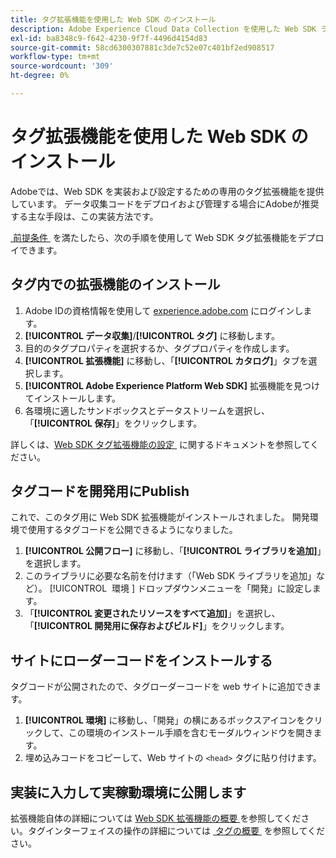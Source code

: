 ```yaml
---
title: タグ拡張機能を使用した Web SDK のインストール
description: Adobe Experience Cloud Data Collection を使用した Web SDK ライブラリを参照します。
exl-id: ba8348c9-f642-4230-9f7f-4496d4154d83
source-git-commit: 58cd6300307881c3de7c52e07c401bf2ed908517
workflow-type: tm+mt
source-wordcount: '309'
ht-degree: 0%

---
```


# タグ拡張機能を使用した Web SDK のインストール

Adobeでは、Web SDK を実装および設定するための専用のタグ拡張機能を提供しています。 データ収集コードをデプロイおよび管理する場合にAdobeが推奨する主な手段は、この実装方法です。

[&#x200B; 前提条件 &#x200B;](overview.md) を満たしたら、次の手順を使用して Web SDK タグ拡張機能をデプロイできます。

## タグ内での拡張機能のインストール

1. Adobe IDの資格情報を使用して [experience.adobe.com](https://experience.adobe.com) にログインします。
1. **[!UICONTROL データ収集]**/**[!UICONTROL タグ]** に移動します。
1. 目的のタグプロパティを選択するか、タグプロパティを作成します。
1. **[!UICONTROL 拡張機能]** に移動し、「**[!UICONTROL カタログ]**」タブを選択します。
1. **[!UICONTROL Adobe Experience Platform Web SDK]** 拡張機能を見つけてインストールします。
1. 各環境に適したサンドボックスとデータストリームを選択し、「**[!UICONTROL 保存]**」をクリックします。

詳しくは、[Web SDK タグ拡張機能の設定 &#x200B;](../../tags/extensions/client/web-sdk/web-sdk-extension-configuration.md) に関するドキュメントを参照してください。

## タグコードを開発用にPublish

これで、このタグ用に Web SDK 拡張機能がインストールされました。 開発環境で使用するタグコードを公開できるようになりました。

1. **[!UICONTROL 公開フロー]** に移動し、「**[!UICONTROL ライブラリを追加]**」を選択します。
1. このライブラリに必要な名前を付けます（「Web SDK ライブラリを追加」など）。 [!UICONTROL &#x200B; 環境 &#x200B;] ドロップダウンメニューを「開発」に設定します。
1. 「**[!UICONTROL 変更されたリソースをすべて追加]**」を選択し、「**[!UICONTROL 開発用に保存およびビルド]**」をクリックします。

## サイトにローダーコードをインストールする

タグコードが公開されたので、タグローダーコードを web サイトに追加できます。

1. **[!UICONTROL 環境]** に移動し、「開発」の横にあるボックスアイコンをクリックして、この環境のインストール手順を含むモーダルウィンドウを開きます。
1. 埋め込みコードをコピーして、Web サイトの `<head>` タグに貼り付けます。

## 実装に入力して実稼動環境に公開します

拡張機能自体の詳細については [Web SDK 拡張機能の概要 &#x200B;](../../tags/extensions/client/web-sdk/overview.md) を参照してください。タグインターフェイスの操作の詳細については [&#x200B; タグの概要 &#x200B;](../../tags/home.md) を参照してください。

